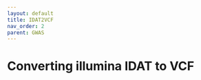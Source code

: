```yaml
---
layout: default
title: IDAT2VCF
nav_order: 2
parent: GWAS
---
```


# Converting illumina IDAT to VCF